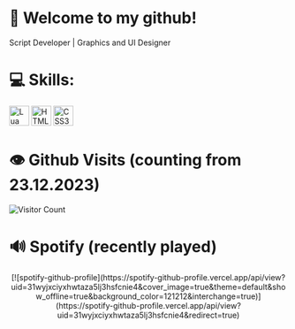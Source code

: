 # 🚪 Welcome to my github!

Script Developer | Graphics and UI Designer

# 💻 Skills:

<a href="https://www.lua.org/docs.html" target="_blank" rel="noreferrer"><img src="https://upload.wikimedia.org/wikipedia/commons/thumb/c/cf/Lua-Logo.svg/1200px-Lua-Logo.svg.png" width="36" height="36" alt="Lua" /></a>
<a href="https://developer.mozilla.org/en-US/docs/Glossary/HTML5" target="_blank" rel="noreferrer"><img src="https://raw.githubusercontent.com/danielcranney/readme-generator/main/public/icons/skills/html5-colored.svg" width="36" height="36" alt="HTML5" /></a>
<a href="https://developer.mozilla.org/en-US/docs/Glossary/CSS3" target="_blank" rel="noreferrer"><img src="https://raw.githubusercontent.com/danielcranney/readme-generator/main/public/icons/skills/css3-colored.svg" width="36" height="36" alt="CSS3" /></a>

# 👁️ Github Visits (counting from 23.12.2023)
![Visitor Count](https://profile-counter.glitch.me/Fr3kless/count.svg) 

# 🔊 Spotify (recently played)
<center>
[![spotify-github-profile](https://spotify-github-profile.vercel.app/api/view?uid=31wyjxciyxhwtaza5lj3hsfcnie4&cover_image=true&theme=default&show_offline=true&background_color=121212&interchange=true)](https://spotify-github-profile.vercel.app/api/view?uid=31wyjxciyxhwtaza5lj3hsfcnie4&redirect=true)
</center>
